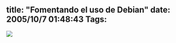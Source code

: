 title: "Fomentando el uso de Debian"
date: 2005/10/7 01:48:43
Tags: 
---
<p><a mce_real_href="http://damog.nipl.net/images/usen-debian.jpg" target="_blank" href="http://damog.nipl.net/images/usen-debian.jpg"><img mce_real_src="http://damog.nipl.net/images/usen-debian-mini.jpg" src="http://damog.nipl.net/images/usen-debian-mini.jpg" border="0" hspace="0" vspace="0"/></a></p>

<a mce_real_href="http://damog.nipl.net/images/usen-debian.jpg" target="_blank" href="http://damog.nipl.net/images/usen-debian.jpg"></a><br/><br/>
